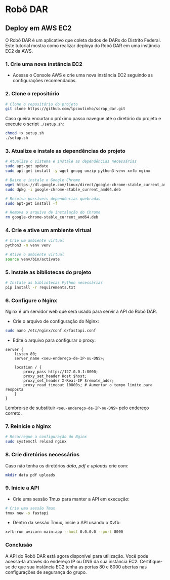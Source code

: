 # Robô DAR

## Deploy em AWS EC2

O Robô DAR é um aplicativo que coleta dados de DARs do Distrito Federal. Este tutorial mostra como realizar deploya do Robô DAR em uma instância EC2 da AWS.

### 1. Crie uma nova instância EC2

- Acesse o Console AWS e crie uma nova instância EC2 seguindo as configurações recomendadas.

### 2. Clone o repositório

```bash
# Clone o repositório do projeto
git clone https://github.com/lpcoutinho/scrap_dar.git
```

Caso queira encurtar o próximo passo navegue até o diretório do projeto e execute o script `./setup.sh`:

```bash
chmod +x setup.sh
./setup.sh
```

### 3. Atualize e instale as dependências do projeto

```bash
# Atualize o sistema e instale as dependências necessárias
sudo apt-get update
sudo apt-get install -y wget gnupg unzip python3-venv xvfb nginx

# Baixe e instale o Google Chrome
wget https://dl.google.com/linux/direct/google-chrome-stable_current_amd64.deb
sudo dpkg -i google-chrome-stable_current_amd64.deb

# Resolva possíveis dependências quebradas
sudo apt-get install -f

# Remova o arquivo de instalação do Chrome
rm google-chrome-stable_current_amd64.deb
```

### 4. Crie e ative um ambiente virtual

```bash
# Crie um ambiente virtual
python3 -m venv venv

# Ative o ambiente virtual
source venv/bin/activate
```

### 5. Instale as bibliotecas do projeto

```bash
# Instale as bibliotecas Python necessárias
pip install -r requirements.txt
```

### 6. Configure o Nginx

Nginx é um servidor web que será usado para servir a API do Robô DAR.

- Crie o arquivo de configuração do Nginx:

```bash
sudo nano /etc/nginx/conf.d/fastapi.conf
```

- Edite o arquivo para configurar o proxy:

```nginx
server {
    listen 80;
    server_name <seu-endereço-de-IP-ou-DNS>;

    location / {
        proxy_pass http://127.0.0.1:8000;
        proxy_set_header Host $host;
        proxy_set_header X-Real-IP $remote_addr;
        proxy_read_timeout 10800s; # Aumentar o tempo limite para resposta
    }
}
```

Lembre-se de substituir `<seu-endereço-de-IP-ou-DNS>` pelo endereço correto.

### 7. Reinicie o Nginx

```bash
# Recarregue a configuração do Nginx
sudo systemctl reload nginx
```

### 8. Crie diretórios necessários

Caso não tenha os diretórios *data, pdf e uploads* crie com:

```bash
mkdir data pdf uploads
```

### 9. Inicie a API

- Crie uma sessão Tmux para manter a API em execução:

```bash
# Crie uma sessão Tmux
tmux new -s fastapi
```

- Dentro da sessão Tmux, inicie a API usando o Xvfb:

```bash
xvfb-run uvicorn main:app --host 0.0.0.0 --port 8000
```

### Conclusão

A API do Robô DAR está agora disponível para utilização. Você pode acessá-la através do endereço IP ou DNS da sua instância EC2. Certifique-se de que sua instância EC2 tenha as portas 80 e 8000 abertas nas configurações de segurança do grupo.
